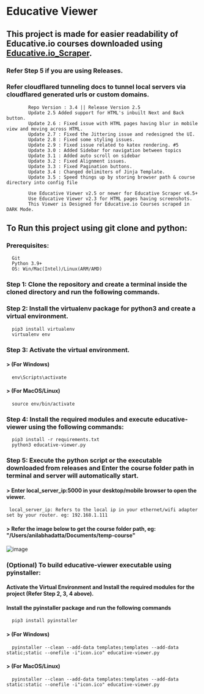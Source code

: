 # Educative Viewer

## This project is made for easier readability of Educative.io courses downloaded using [Educative.io_Scraper](https://github.com/anilabhadatta/educative.io_scraper).

### Refer Step 5 if you are using Releases.

### Refer cloudflared tunneling docs to tunnel local servers via cloudflared generated urls or custom domains.

            Repo Version : 3.4 || Release Version 2.5
            Update 2.5 Added support for HTML's inbuilt Next and Back button.
            Update 2.6 : Fixed issue with HTML pages having blur in mobile view and moving across HTML.
            Update 2.7 : Fixed the Jittering issue and redesigned the UI.
            Update 2.8 : Fixed some styling issues.
            Update 2.9 : Fixed issue related to katex rendering. #5
            Update 3.0 : Added Sidebar for navigation between topics
            Update 3.1 : Added auto scroll on sidebar
            Update 3.2 : Fixed Alignment issues.
            Update 3.3 : Fixed Pagination buttons.
            Update 3.4 : Changed delimiters of Jinja Template.
            Update 3.5 : Speed things up by storing browser path & course directory into config file 

            Use Educative Viewer v2.5 or newer for Educative Scraper v6.5+
            Use Educative Viewer v2.3 for HTML pages having screenshots.
            This Viewer is Designed for Educative.io Courses scraped in DARK Mode.

## To Run this project using git clone and python:

### Prerequisites:

      Git
      Python 3.9+
      OS: Win/Mac(Intel)/Linux(ARM/AMD)

### Step 1: Clone the repository and create a terminal inside the cloned directory and run the following commands.

### Step 2: Install the virtualenv package for python3 and create a virtual environment.

      pip3 install virtualenv
      virtualenv env

### Step 3: Activate the virtual environment.

#### > (For Windows)

      env\Scripts\activate

#### > (For MacOS/Linux)

      source env/bin/activate

### Step 4: Install the required modules and execute educative-viewer using the following commands:

      pip3 install -r requirements.txt
      python3 educative-viewer.py

### Step 5: Execute the python script or the executable downloaded from releases and Enter the course folder path in terminal and server will automatically start.

#### > Enter local_server_ip:5000 in your desktop/mobile browser to open the viewer.

     local_server_ip: Refers to the local ip in your ethernet/wifi adapter set by your router. eg: 192.168.1.111

#### > Refer the image below to get the course folder path, eg: "/Users/anilabhadatta/Documents/temp-course"

![image](https://i.imgur.com/sQQlJGI.jpg)

### (Optional) To build educative-viewer executable using pyinstaller:

#### Activate the Virtual Environment and Install the required modules for the project (Refer Step 2, 3, 4 above).

#### Install the pyinstaller package and run the following commands

      pip3 install pyinstaller

#### > (For Windows)

      pyinstaller --clean --add-data templates;templates --add-data static;static --onefile -i"icon.ico" educative-viewer.py

#### > (For MacOS/Linux)

      pyinstaller --clean --add-data templates:templates --add-data static:static --onefile -i"icon.ico" educative-viewer.py
